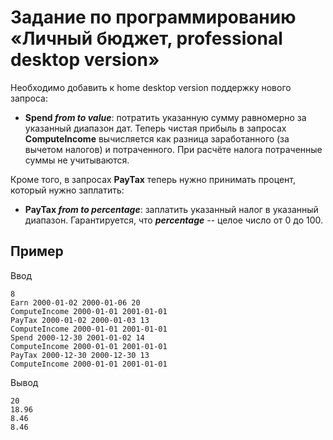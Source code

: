 # Задание по программированию «Личный бюджет, professional desktop version»

Необходимо добавить к home desktop version поддержку нового запроса:
- **Spend *from to value***: потратить указанную сумму равномерно за указанный диапазон дат. Теперь чистая прибыль в запросах **ComputeIncome** вычисляется как разница заработанного (за вычетом налогов) и потраченного. При расчёте налога потраченные суммы не учитываются.

Кроме того, в запросах **PayTax** теперь нужно принимать процент, который нужно заплатить:
- **PayTax *from to percentage***: заплатить указанный налог в указанный диапазон. Гарантируется, что ***percentage*** -- целое число от 0 до 100.

## Пример
Ввод
```commandline
8
Earn 2000-01-02 2000-01-06 20
ComputeIncome 2000-01-01 2001-01-01
PayTax 2000-01-02 2000-01-03 13
ComputeIncome 2000-01-01 2001-01-01
Spend 2000-12-30 2001-01-02 14
ComputeIncome 2000-01-01 2001-01-01
PayTax 2000-12-30 2000-12-30 13
ComputeIncome 2000-01-01 2001-01-01
```
Вывод
```commandline
20
18.96
8.46
8.46
```

